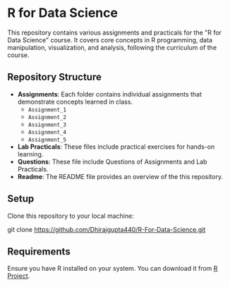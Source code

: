 # R for Data Science

This repository contains various assignments and practicals for the "R for Data Science" course. It covers core concepts in R programming, data manipulation, visualization, and analysis, following the curriculum of the course.

## Repository Structure

- **Assignments**: Each folder contains individual assignments that demonstrate concepts learned in class.
  - `Assignment_1`
  - `Assignment_2`
  - `Assignment_3`
  - `Assignment_4`
  - `Assignment_5`
- **Lab Practicals**: These files include practical exercises for hands-on learning.
- **Questions**: These file include Questions of Assignments and Lab Practicals.
- **Readme**: The README file provides an overview of the this repository.



## Setup

Clone this repository to your local machine: 

git clone https://github.com/Dhirajgupta440/R-For-Data-Science.git

## Requirements

Ensure you have R installed on your system. You can download it from [R Project](https://www.r-project.org/).

